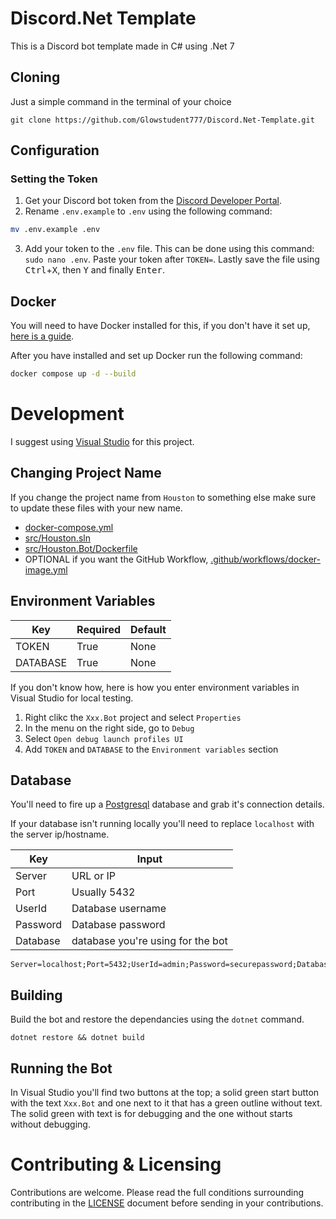 # Discord.Net Template

This is a Discord bot template made in C# using .Net 7

## Cloning

Just a simple command in the terminal of your choice

```
git clone https://github.com/Glowstudent777/Discord.Net-Template.git
```

## Configuration

### Setting the Token
1. Get your Discord bot token from the [Discord Developer Portal](https://discord.com/developers/applications).
2. Rename `.env.example` to `.env` using the following command:
```sh
mv .env.example .env
```
3. Add your token to the `.env` file. This can be done using this command: `sudo nano .env`. Paste your token after `TOKEN=`. Lastly save the file using <kbd>Ctrl</kbd>+<kbd>X</kbd>, then <kbd>Y</kbd> and finally <kbd>Enter</kbd>.

## Docker

You will need to have Docker installed for this, if you don't have it set up, [here is a guide](https://docs.docker.com/engine/install/debian/#install-using-the-repository).

After you have installed and set up Docker run the following command:
```sh
docker compose up -d --build
```

# Development

I suggest using [Visual Studio](https://visualstudio.microsoft.com/) for this project.

## Changing Project Name

If you change the project name from `Houston` to something else make sure to update these files with your new name.
- [docker-compose.yml](docker-compose.yml)
- [src/Houston.sln](src/Houston.sln)
- [src/Houston.Bot/Dockerfile](src/Houston.Bot/Dockerfile)
- OPTIONAL if you want the GitHub Workflow, [.github/workflows/docker-image.yml](.github/workflows/docker-image.yml)

## Environment Variables

| Key      | Required | Default |
| -------- | -------- | ------- |
| TOKEN    | True     | None    |
| DATABASE | True     | None    |

If you don't know how, here is how you enter environment variables in Visual Studio for local testing.

1. Right clikc the `Xxx.Bot` project and select `Properties`
2. In the menu on the right side, go to `Debug`
3. Select `Open debug launch profiles UI`
4. Add `TOKEN` and `DATABASE` to the `Environment variables` section

## Database

You'll need to fire up a [Postgresql](https://www.postgresql.org/) database and grab it's connection details.

If your database isn't running locally you'll need to replace `localhost` with the server ip/hostname.

| Key      	  | Input                             |
| ----------- | --------------------------------- |
| Server   	  | URL or IP                         |
| Port     	  | Usually 5432                      |
| UserId      | Database username                 |
| Password    | Database password                 |
| Database 	  | database you're using for the bot |

```
Server=localhost;Port=5432;UserId=admin;Password=securepassword;Database=superdb
```

## Building

Build the bot and restore the dependancies using the `dotnet` command.

```
dotnet restore && dotnet build
```

## Running the Bot

In Visual Studio you'll find two buttons at the top; a solid green start button with the text `Xxx.Bot` and one next to it that has a green outline without text. The solid green with text is for debugging and the one without starts without debugging.


# Contributing & Licensing

Contributions are welcome. Please read the full conditions surrounding contributing in the [LICENSE](LICENSE) document before sending in your contributions.
